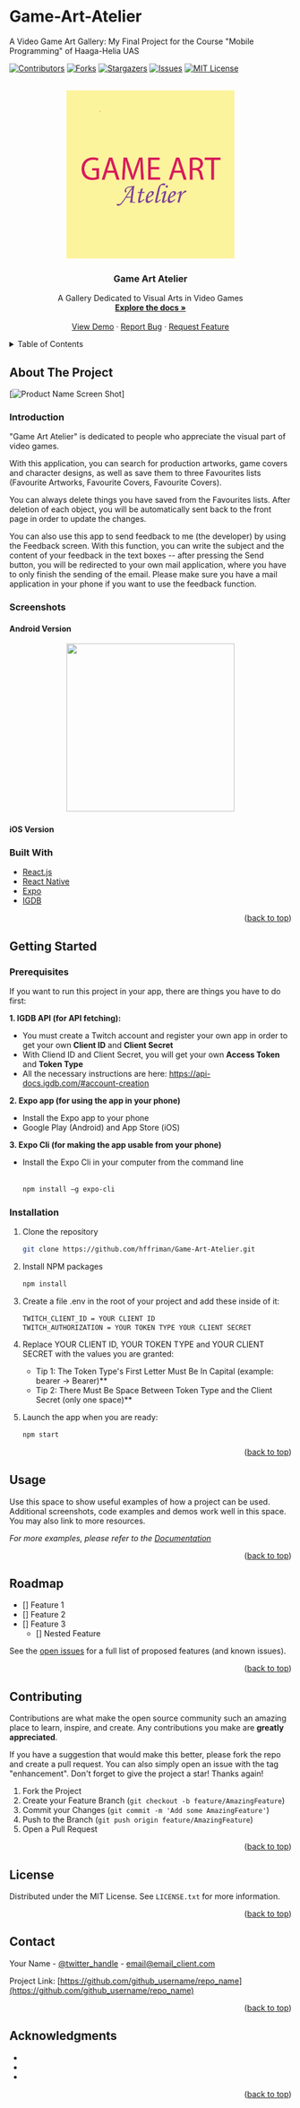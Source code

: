 # Game-Art-Atelier
A Video Game Art Gallery: My Final Project for the Course "Mobile Programming" of Haaga-Helia UAS

<div id="top"></div>
<!--
*** Thanks for checking out the Best-README-Template. If you have a suggestion
*** that would make this better, please fork the repo and create a pull request
*** or simply open an issue with the tag "enhancement".
*** Don't forget to give the project a star!
*** Thanks again! Now go create something AMAZING! :D
-->

<!-- PROJECT SHIELDS -->
<!--
*** I'm using markdown "reference style" links for readability.
*** Reference links are enclosed in brackets [ ] instead of parentheses ( ).
*** See the bottom of this document for the declaration of the reference variables
*** for contributors-url, forks-url, etc. This is an optional, concise syntax you may use.
*** https://www.markdownguide.org/basic-syntax/#reference-style-links
-->
[![Contributors][contributors-shield]][contributors-url]
[![Forks][forks-shield]][forks-url]
[![Stargazers][stars-shield]][stars-url]
[![Issues][issues-shield]][issues-url]
[![MIT License][license-shield]][license-url]



<!-- PROJECT LOGO -->
<br />
<div align="center">
  <a href="https://img.shields.io/github/stars/hffriman/Game-Art-Atelier">
    <img src="images/GameArtAtelier.png" alt="Logo" width="300" height="300">
  </a>

<h3 align="center">Game Art Atelier</h3>

  <p align="center">
    A Gallery Dedicated to Visual Arts in Video Games
    <br />
    <a href="https://github.com/hffriman/Game-Art-Atelier"><strong>Explore the docs »</strong></a>
    <br />
    <br />
    <a href="https://expo.dev/@hffriman/Game-Art-Atelier">View Demo</a>
    ·
    <a href="https://github.com/hffriman/Game-Art-Atelier/issues">Report Bug</a>
    ·
    <a href="https://github.com/hffriman/Game-Art-Atelier/issues">Request Feature</a>
  </p>
</div>



<!-- TABLE OF CONTENTS -->
<details>
  <summary>Table of Contents</summary>
  <ol>
    <li>
      <a href="#about-the-project">About The Project</a>
      <ul>
        <li><a href="#built-with">Built With</a></li>
      </ul>
    </li>
    <li>
      <a href="#getting-started">Getting Started</a>
      <ul>
        <li><a href="#prerequisites">Prerequisites</a></li>
        <li><a href="#installation">Installation</a></li>
      </ul>
    </li>
    <li><a href="#usage">Usage</a></li>
    <li><a href="#roadmap">Roadmap</a></li>
    <li><a href="#contributing">Contributing</a></li>
    <li><a href="#license">License</a></li>
    <li><a href="#contact">Contact</a></li>
    <li><a href="#acknowledgments">Acknowledgments</a></li>
  </ol>
</details>



<!-- ABOUT THE PROJECT -->
## About The Project

[![Product Name Screen Shot][product-screenshot]]

### Introduction

"Game Art Atelier" is dedicated to people who appreciate the visual part of video games.

With this application, you can search for production artworks, game covers and character designs, as well as save them to three Favourites lists (Favourite Artworks, Favourite Covers, Favourite Covers). 

You can always delete things you have saved from the Favourites lists. After deletion of each object, you will be automatically sent back to the front page in order to update the changes.

You can also use this app to send feedback to me (the developer) by using the Feedback screen. With this function, you can write the subject and the content of your feedback in the text boxes -- after pressing the Send button, you will be redirected to your own mail application, where you have to only finish the sending of the email. Please make sure you have a mail application in your phone if you want to use the feedback function.


### Screenshots

#### Android Version

<div align="center">
    <img src="images/ios-screenshot1.png" width="300" height="300">
</div>



#### iOS Version


### Built With

* [React.js](https://reactjs.org/)
* [React Native](https://reactnative.dev/)
* [Expo](https://expo.dev/)
* [IGDB](https://api-docs.igdb.com/#about)

<p align="right">(<a href="#top">back to top</a>)</p>



<!-- GETTING STARTED -->
## Getting Started

### Prerequisites

If you want to run this project in your app, there are things you have to do first:

**1. IGDB API (for API fetching):**
  - You must create a Twitch account and register your own app in order to get your own **Client ID** and **Client Secret**
  - With Cliend ID and Client Secret, you will get your own **Access Token** and **Token Type**
  - All the necessary instructions are here: https://api-docs.igdb.com/#account-creation

**2. Expo app (for using the app in your phone)**
  - Install the Expo app to your phone
  - Google Play (Android) and App Store (iOS)   

**3. Expo Cli (for making the app usable from your phone)**
  - Install the Expo Cli in your computer from the command line <br> <br>
     ```sh
     npm install –g expo-cli
     ```
### Installation

1. Clone the repository
   ```sh
   git clone https://github.com/hffriman/Game-Art-Atelier.git
   ```
2. Install NPM packages
   ```sh
   npm install
   ```
3. Create a file .env in the root of your project and add these inside of it:
    ```
    TWITCH_CLIENT_ID = YOUR CLIENT ID
    TWITCH_AUTHORIZATION = YOUR TOKEN TYPE YOUR CLIENT SECRET
    ```
4. Replace YOUR CLIENT ID, YOUR TOKEN TYPE and YOUR CLIENT SECRET with the values you are granted: <br>
    - Tip 1: The Token Type's First Letter Must Be In Capital (example: bearer -> Bearer)** <br>
    - Tip 2: There Must Be Space Between Token Type and the Client Secret (only one space)** <br>

5. Launch the app when you are ready:
    ```sh
    npm start
    ```

<p align="right">(<a href="#top">back to top</a>)</p>


<!-- USAGE EXAMPLES -->
## Usage

Use this space to show useful examples of how a project can be used. Additional screenshots, code examples and demos work well in this space. You may also link to more resources.

_For more examples, please refer to the [Documentation](https://example.com)_

<p align="right">(<a href="#top">back to top</a>)</p>



<!-- ROADMAP -->
## Roadmap

- [] Feature 1
- [] Feature 2
- [] Feature 3
    - [] Nested Feature

See the [open issues](https://github.com/github_username/repo_name/issues) for a full list of proposed features (and known issues).

<p align="right">(<a href="#top">back to top</a>)</p>



<!-- CONTRIBUTING -->
## Contributing

Contributions are what make the open source community such an amazing place to learn, inspire, and create. Any contributions you make are **greatly appreciated**.

If you have a suggestion that would make this better, please fork the repo and create a pull request. You can also simply open an issue with the tag "enhancement".
Don't forget to give the project a star! Thanks again!

1. Fork the Project
2. Create your Feature Branch (`git checkout -b feature/AmazingFeature`)
3. Commit your Changes (`git commit -m 'Add some AmazingFeature'`)
4. Push to the Branch (`git push origin feature/AmazingFeature`)
5. Open a Pull Request

<p align="right">(<a href="#top">back to top</a>)</p>



<!-- LICENSE -->
## License

Distributed under the MIT License. See `LICENSE.txt` for more information.

<p align="right">(<a href="#top">back to top</a>)</p>



<!-- CONTACT -->
## Contact

Your Name - [@twitter_handle](https://twitter.com/twitter_handle) - email@email_client.com

Project Link: [https://github.com/github_username/repo_name](https://github.com/github_username/repo_name)

<p align="right">(<a href="#top">back to top</a>)</p>



<!-- ACKNOWLEDGMENTS -->
## Acknowledgments

* []()
* []()
* []()

<p align="right">(<a href="#top">back to top</a>)</p>



<!-- MARKDOWN LINKS & IMAGES -->
<!-- https://www.markdownguide.org/basic-syntax/#reference-style-links -->
[contributors-shield]: https://img.shields.io/github/contributors/hffriman/Game-Art-Atelier.svg?style=for-the-badge
[contributors-url]: https://github.com/hffriman/Game-Art-Atelier/graphs/contributors
[forks-shield]: https://img.shields.io/github/forks/hffriman/Game-Art-Atelier.svg?style=for-the-badge
[forks-url]: https://github.com/hffriman/Game-Art-Atelier/network/members
[stars-shield]: https://img.shields.io/github/stars/hffriman/Game-Art-Atelier.svg?style=for-the-badge
[stars-url]: https://github.com/hffriman/Game-Art-Atelier/stargazers
[issues-shield]: https://img.shields.io/github/issues/hffriman/Game-Art-Atelier.svg?style=for-the-badge
[issues-url]: https://github.com/hffriman/Game-Art-Atelier/issues
[license-shield]: https://img.shields.io/github/license/hffriman/Game-Art-Atelier.svg?style=for-the-badge
[license-url]: https://github.com/hffriman/Game-Art-Atelier/blob/master/LICENSE.txt
[product-screenshot]: images/screenshot.png
